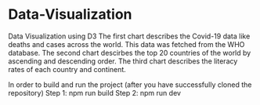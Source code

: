# Data-Visualization
Data Visualization using D3
The first chart describes the Covid-19 data like deaths and cases across the world. This data was fetched from the WHO database. 
The second chart descirbes the top 20 countries of the world by ascending and descending order. 
The third chart describes the literacy rates of each country and continent. 

In order to build and run the project (after you have successfully cloned the repository)
Step 1: npm run build
Step 2: npm run dev
